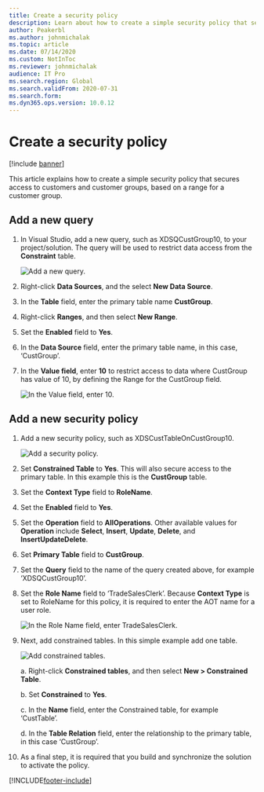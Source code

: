 ```yaml
---
title: Create a security policy
description: Learn about how to create a simple security policy that secures access to customers and customer groups, based on a range for a customer group.
author: Peakerbl
ms.author: johnmichalak
ms.topic: article
ms.date: 07/14/2020
ms.custom: NotInToc
ms.reviewer: johnmichalak
audience: IT Pro
ms.search.region: Global
ms.search.validFrom: 2020-07-31
ms.search.form: 
ms.dyn365.ops.version: 10.0.12
---
```


# Create a security policy
[!include [banner](../includes/banner.md)]

This article explains how to create a simple security policy that secures access to customers and customer groups, based on a range for a customer group.

## Add a new query

1.  In Visual Studio, add a new query, such as XDSQCustGroup10, to your project/solution. The query will be used to restrict data access from the **Constraint** table.

    ![Add a new query.](media/71c5206330564e8c2612a61a5a211dba.png)

2.  Right-click **Data Sources**, and the select **New Data Source**.

3.  In the **Table** field, enter the primary table name **CustGroup**.

4.  Right-click **Ranges**, and then select **New Range**.

5.  Set the **Enabled** field to **Yes**.

6.  In the **Data Source** field, enter the primary table name, in this case,
    ‘CustGroup’.

7.  In the **Value field**, enter **10** to restrict access to data where
    CustGroup has value of 10, by defining the Range for the CustGroup field.

    ![In the Value field, enter 10.](media/c970ccc0649fcd2ee4e2b9a9819eb2fc.png)

## Add a new security policy

1.  Add a new security policy, such as XDSCustTableOnCustGroup10.

    ![Add a security policy.](media/118355845fa679f8f004e516f0691cff.png)

2.  Set **Constrained Table** to **Yes**. This will also secure access to the
    primary table. In this example this is the **CustGroup** table.

3.  Set the **Context Type** field to **RoleName**.

4.  Set the **Enabled** field to **Yes**.

5.  Set the **Operation** field to **AllOperations**. Other available values for
   **Operation** include **Select**, **Insert**, **Update**, **Delete**, and
    **InsertUpdateDelete**.

6.  Set **Primary Table** field to **CustGroup**.

7.  Set the **Query** field to the name of the query created above, for example
    ‘XDSQCustGroup10’.

8.  Set the **Role Name** field to ‘TradeSalesClerk’. Because **Context Type** is set
    to RoleName for this policy, it is required to enter the AOT name for a user
    role.

    ![In the Role Name field, enter TradeSalesClerk.](media/9ad07f1e403cadfc3f1a52c2433e42c7.png)

8.  Next, add constrained tables. In this simple example add one
    table.

    ![Add constrained tables.](media/e366725fa084d308b7f02a89a3e6175b.png)

    a.  Right-click **Constrained tables**, and then select **New \> Constrained
    Table**.

    b.  Set **Constrained** to **Yes**.

    c.  In the **Name** field, enter the Constrained table, for example ‘CustTable’.

    d.  In the **Table Relation** field, enter the relationship to the primary
    table, in this case ‘CustGroup’.

10.  As a final step, it is required that you build and synchronize the solution 
    to activate the policy.


[!INCLUDE[footer-include](../../../includes/footer-banner.md)]